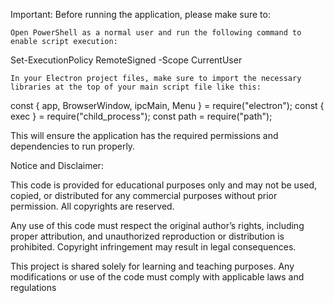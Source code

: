 Important:
Before running the application, please make sure to:

    Open PowerShell as a normal user and run the following command to enable script execution:

Set-ExecutionPolicy RemoteSigned -Scope CurrentUser

    In your Electron project files, make sure to import the necessary libraries at the top of your main script file like this:

const { app, BrowserWindow, ipcMain, Menu } = require("electron");
const { exec } = require("child_process");
const path = require("path");

This will ensure the application has the required permissions and dependencies to run properly.






Notice and Disclaimer:

This code is provided for educational purposes only and may not be used, copied, or distributed for any commercial purposes without prior permission. All copyrights are reserved.

Any use of this code must respect the original author’s rights, including proper attribution, and unauthorized reproduction or distribution is prohibited. Copyright infringement may result in legal consequences.

This project is shared solely for learning and teaching purposes. Any modifications or use of the code must comply with applicable laws and regulations
